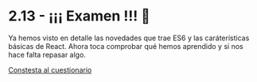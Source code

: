 # 2.13 - ¡¡¡ Examen !!! 🤔

Ya hemos visto en detalle las novedades que trae ES6 y las caráterísticas básicas de React. Ahora toca comprobar qué hemos aprendido y si nos hace falta repasar algo.

[Constesta al cuestionario](https://franciscocalle.typeform.com/to/GHSw3p)

